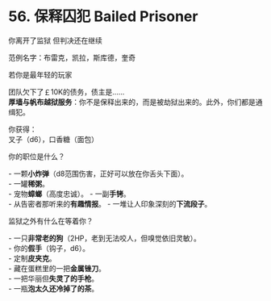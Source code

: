 # 56. 保释囚犯 Bailed Prisoner
你离开了监狱
但判决还在继续
  
范例名字：布雷克，凯拉，斯库德，奎奇
  
若你是最年轻的玩家  

团队欠下了￡10K的债务，债主是......  
**厚墙与帆布越狱服务**：你不是保释出来的，而是被劫狱出来的。此外，你们都是通缉犯。  

你获得：  
叉子（d6），口香糖（面包）
  
你的职位是什么？  

- 一颗**小炸弹**（d8范围伤害，正好可以放在你舌头下面）。  
- 一罐**稀粥**。  
- 宠物**蟑螂**（高度忠诚）。
- 一副**手铐**。  
- 从告密者那听来的**有趣情报**。
- 一堆让人印象深刻的**下流段子**。  
  
监狱之外有什么在等着你？ 
  
- 一只**非常老的狗**（2HP，老到无法咬人，但嗅觉依旧灵敏）。  
- 你的**假手**（钩子，d6）。  
- 定制**皮夹克**。  
- 藏在蛋糕里的一把**金属锉刀**。  
- 一把华丽但**失灵了的手枪**。  
- 一瓶**泡太久还冷掉了的茶**。
